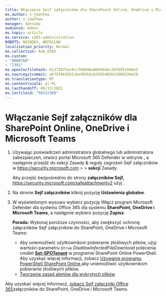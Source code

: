 ```yaml
---
title: Włączanie Sejf załączników dla SharePoint Online, OneDrive i Microsoft Teams
ms.author: v-jmathew
author: v-jmathew
manager: dansimp
audience: Admin
ms.topic: article
ms.service: o365-administration
ROBOTS: NOINDEX, NOFOLLOW
localization_priority: Normal
ms.collection: Adm_O365
ms.custom:
- "9000760"
- "7391"
ms.openlocfilehash: 61372075ac8ccf04606a8003b4ec29f89fc048e5
ms.sourcegitcommit: ab75f66355116e995b3cb5505465b31989339e28
ms.translationtype: MT
ms.contentlocale: pl-PL
ms.lasthandoff: 08/13/2021
ms.locfileid: "58332389"
---
```

# <a name="enable-safe-attachments-for-sharepoint-online-onedrive-and-microsoft-teams"></a>Włączanie Sejf załączników dla SharePoint Online, OneDrive i Microsoft Teams

1. Używając poświadczeń administratora globalnego lub administratora zabezpieczeń, otwórz portal Microsoft 365 Defender w witrynie , a następnie przejdź do sekcji Zasady & reguły zagrożeń Sejf załączników w <https://security.microsoft.com>  \>  \>  **sekcji** Zasady.

   Aby przejść bezpośrednio do strony **załączników Sejf,** <https://security.microsoft.com/safeattachmentv2> użyj .

2. Na stronie **Sejf załączników** kliknij pozycję **Ustawienia globalne**.
3. W wyświetlonym wysuwu wybierz pozycję Włącz program Microsoft Defender dla systemu Office 365 dla systemu **SharePoint, OneDrive i Microsoft Teams**, a następnie wybierz pozycję **Zapisz**.

    **Porada:** Wykonaj poniższe czynności, aby zwiększyć ochronę załączników Sejf załączników do SharePoint, OneDrive i Microsoft Teams:
    - Aby uniemożliwić użytkownikom pobieranie złośliwych plików, użyj wartości parametru `$true` *DisallowInfectedFileDownload* polecenia cmdlet **[Set-SPOTenant](https://docs.microsoft.com/powershell/module/sharepoint-online/Set-SPOTenant)** w programie SharePoint Online PowerShell. Aby uzyskać więcej informacji, zobacz [Używanie programu PowerShell SharePoint Online,](https://docs.microsoft.com/microsoft-365/security/office-365-security/turn-on-mdo-for-spo-odb-and-teams#step-2-recommended-use-sharepoint-online-powershell-to-prevent-users-from-downloading-malicious-files)aby uniemożliwić użytkownikom pobieranie złośliwych plików.
    - [Tworzenie zasad alertów dla wykrytych plików](https://docs.microsoft.com/microsoft-365/security/office-365-security/turn-on-mdo-for-spo-odb-and-teams#step-3-recommended-use-the-microsoft-365-defender-portal-to-create-an-alert-policy-for-detected-files)

Aby uzyskać więcej informacji, [zobacz Sejf załączniki Office 365](https://go.microsoft.com/fwlink/?linkid=2092041)załączników do SharePoint, OneDrive i Microsoft Teams.
